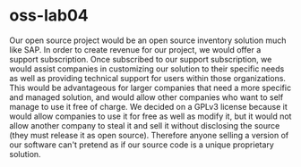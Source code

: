 # oss-lab04

Our open source project would be an open source inventory solution much like SAP. In order to create revenue for our project, we would offer a support subscription. Once subscribed to our support subscription, we would assist companies in customizing our solution to their specific needs as well as providing technical support for users within those organizations. This would be advantageous for larger companies that need a more specific and managed solution, and would allow other companies who want to self manage to use it free of charge. We decided on a GPLv3 license because it would allow companies to use it for free as well as modify it, but it would not allow another company to steal it and sell it without disclosing the source (they must release it as open source). Therefore anyone selling a version of our software can't pretend as if our source code is a unique proprietary solution.
